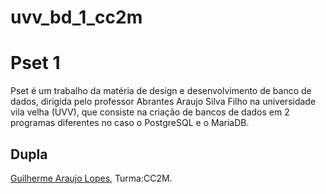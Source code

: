 # uvv_bd_1_cc2m

# Pset 1 

Pset é um trabalho da matéria de design e desenvolvimento de banco de dados, dirigida pelo professor Abrantes Araujo Silva Filho na universidade vila velha (UVV), que consiste na criação de bancos de dados em 2 programas diferentes no caso o PostgreSQL e o MariaDB.

## Dupla

[Guilherme Araujo Lopes](https://github.com/GuiAralopes), Turma:CC2M.
